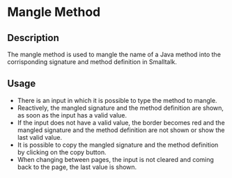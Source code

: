 # Mangle Method

## Description

The mangle method is used to mangle the name of a Java method into the corrisponding signature and method definition in Smalltalk.

## Usage

* There is an input in which it is possible to type the method to mangle. 
* Reactively, the mangled signature and the method definition are shown, as soon as the input has a valid value.
* If the input does not have a valid value, the border becomes red and the mangled signature and the method definition are not shown or show the last valid value.
* It is possible to copy the mangled signature and the method definition by clicking on the copy button.
* When changing between pages, the input is not cleared and coming back to the page, the last value is shown.
